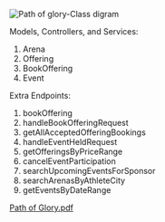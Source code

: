 ![Path of glory-Class digram](https://github.com/user-attachments/assets/8d41cd27-e3e8-4e8c-8004-73830b88da9a)

Models, Controllers, and Services:
1. Arena
2. Offering
3. BookOffering
4. Event

Extra Endpoints:
1. bookOffering
2. handleBookOfferingRequest
3. getAllAcceptedOfferingBookings
4. handleEventHeldRequest
5. getOfferingsByPriceRange
6. cancelEventParticipation
7. searchUpcomingEventsForSponsor
8. searchArenasByAthleteCity
9. getEventsByDateRange

[Path of Glory.pdf](https://github.com/user-attachments/files/18193487/Path.of.Glory.pdf)
